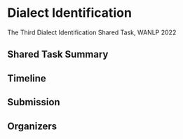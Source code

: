 #  Dialect Identification
The Third Dialect Identification Shared Task, WANLP 2022

## Shared Task Summary

## Timeline

## Submission

## Organizers
